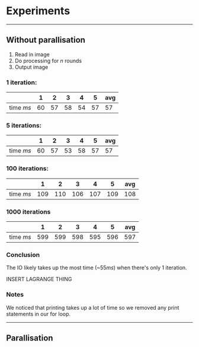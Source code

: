 # Experiments

---

## Without parallisation

1. Read in image
2. Do processing for $n$ rounds
3. Output image

### 1 iteration:

|         | 1  | 2  | 3  | 4  | 5  | avg|
|---------|----|----|----|----|----|----|
|time $ms$|$60$|$57$|$58$|$54$|$57$|$57$|

### 5 iterations:

|         | 1  | 2  | 3  | 4  | 5  | avg|
|---------|----|----|----|----|----|----|
|time $ms$|$60$|$57$|$53$|$58$|$57$|$57$|

### 100 iterations:

|         | 1   | 2   | 3   | 4   | 5   | avg |
|---------|-----|-----|-----|-----|-----|-----|
|time $ms$|$109$|$110$|$106$|$107$|$109$|$108$|

### 1000 iterations

|         | 1   | 2   | 3   | 4   | 5   | avg |
|---------|-----|-----|-----|-----|-----|-----|
|time $ms$|$599$|$599$|$598$|$595$|$596$|$597$|

### Conclusion

The IO likely takes up the most time (~$55ms$) when there's only 1 iteration.

INSERT LAGRANGE THING

### Notes

We noticed that printing takes up a lot of time so we removed any print statements in our for loop.

---

## Parallisation